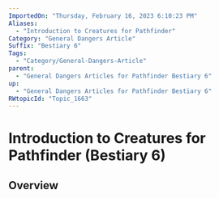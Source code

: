 ```yaml
---
ImportedOn: "Thursday, February 16, 2023 6:10:23 PM"
Aliases:
  - "Introduction to Creatures for Pathfinder"
Category: "General Dangers Article"
Suffix: "Bestiary 6"
Tags:
  - "Category/General-Dangers-Article"
parent:
  - "General Dangers Articles for Pathfinder Bestiary 6"
up:
  - "General Dangers Articles for Pathfinder Bestiary 6"
RWtopicId: "Topic_1663"
---
```

# Introduction to Creatures for Pathfinder (Bestiary 6)
## Overview
